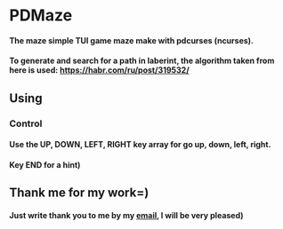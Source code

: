 # PDMaze
#### The maze simple TUI game maze make with pdcurses (ncurses).
#### To generate and search for a path in laberint, the algorithm taken from here is used: https://habr.com/ru/post/319532/
## Using
### Control
#### Use the UP, DOWN, LEFT, RIGHT key array for go up, down, left, right.
#### Key END for a hint)
## Thank me for my work=)
#### Just write thank you to me by my [email](mailto:nquare12@gmail.com), I will be very pleased)

